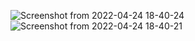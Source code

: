 ![Screenshot from 2022-04-24 18-40-24](https://user-images.githubusercontent.com/59522615/164978181-a9974fc7-720f-44e9-a155-194d8212243f.png)
![Screenshot from 2022-04-24 18-40-21](https://user-images.githubusercontent.com/59522615/164978183-2d75070e-2d21-4716-9ed8-93b6b086add0.png)
